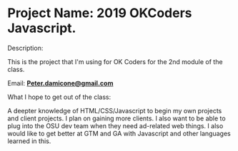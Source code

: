 # Project Name: 2019 OKCoders Javascript.

Description: 

This is the project that I'm using for OK Coders for the 2nd module of the class.

Email: **Peter.damicone@gmail.com**

What I hope to get out of the class:

A deepter knowledge of HTML/CSS/Javascript to begin my own projects and client projects. I plan on gaining more clients. I also want to be able to plug into the OSU dev team when they need ad-related web things. I also would like to get better at GTM and GA with Javascript and other languages learned in this.